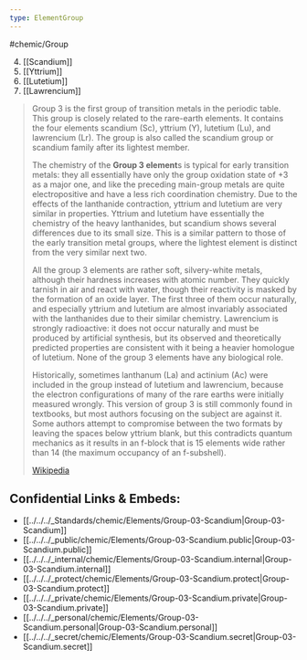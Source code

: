 ```yaml
---
type: ElementGroup
---
```

#chemic/Group 

4) [[Scandium]]
5) [[Yttrium]]
6) [[Lutetium]]
7) [[Lawrencium]]


> Group 3 is the first group of transition metals in the periodic table. This group is closely related to the rare-earth elements. It contains the four elements scandium (Sc), yttrium (Y), lutetium (Lu), and lawrencium (Lr). The group is also called the scandium group or scandium family after its lightest member.
>
> The chemistry of the **Group 3 element**s is typical for early transition metals: they all essentially have only the group oxidation state of +3 as a major one, and like the preceding main-group metals are quite electropositive and have a less rich coordination chemistry. Due to the effects of the lanthanide contraction, yttrium and lutetium are very similar in properties. Yttrium and lutetium have essentially the chemistry of the heavy lanthanides, but scandium shows several differences due to its small size. This is a similar pattern to those of the early transition metal groups, where the lightest element is distinct from the very similar next two.
>
> All the group 3 elements are rather soft, silvery-white metals, although their hardness increases with atomic number. They quickly tarnish in air and react with water, though their reactivity is masked by the formation of an oxide layer. The first three of them occur naturally, and especially yttrium and lutetium are almost invariably associated with the lanthanides due to their similar chemistry. Lawrencium is strongly radioactive: it does not occur naturally and must be produced by artificial synthesis, but its observed and theoretically predicted properties are consistent with it being a heavier homologue of lutetium. None of the group 3 elements have any biological role.
>
> Historically, sometimes lanthanum (La) and actinium (Ac) were included in the group instead of lutetium and lawrencium, because the electron configurations of many of the rare earths were initially measured wrongly. This version of group 3 is still commonly found in textbooks, but most authors focusing on the subject are against it. Some authors attempt to compromise between the two formats by leaving the spaces below yttrium blank, but this contradicts quantum mechanics as it results in an f-block that is 15 elements wide rather than 14 (the maximum occupancy of an f-subshell).
>
> [Wikipedia](https://en.wikipedia.org/wiki/Group%203%20element)




## Confidential Links & Embeds: 
- [[../../../_Standards/chemic/Elements/Group-03-Scandium|Group-03-Scandium]] 
- [[../../../_public/chemic/Elements/Group-03-Scandium.public|Group-03-Scandium.public]] 
- [[../../../_internal/chemic/Elements/Group-03-Scandium.internal|Group-03-Scandium.internal]] 
- [[../../../_protect/chemic/Elements/Group-03-Scandium.protect|Group-03-Scandium.protect]] 
- [[../../../_private/chemic/Elements/Group-03-Scandium.private|Group-03-Scandium.private]] 
- [[../../../_personal/chemic/Elements/Group-03-Scandium.personal|Group-03-Scandium.personal]] 
- [[../../../_secret/chemic/Elements/Group-03-Scandium.secret|Group-03-Scandium.secret]] 
